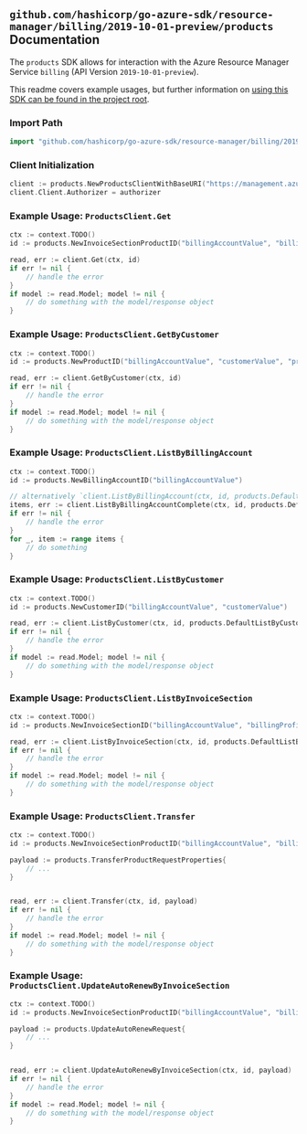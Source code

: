 
## `github.com/hashicorp/go-azure-sdk/resource-manager/billing/2019-10-01-preview/products` Documentation

The `products` SDK allows for interaction with the Azure Resource Manager Service `billing` (API Version `2019-10-01-preview`).

This readme covers example usages, but further information on [using this SDK can be found in the project root](https://github.com/hashicorp/go-azure-sdk/tree/main/docs).

### Import Path

```go
import "github.com/hashicorp/go-azure-sdk/resource-manager/billing/2019-10-01-preview/products"
```


### Client Initialization

```go
client := products.NewProductsClientWithBaseURI("https://management.azure.com")
client.Client.Authorizer = authorizer
```


### Example Usage: `ProductsClient.Get`

```go
ctx := context.TODO()
id := products.NewInvoiceSectionProductID("billingAccountValue", "billingProfileValue", "invoiceSectionValue", "productValue")

read, err := client.Get(ctx, id)
if err != nil {
	// handle the error
}
if model := read.Model; model != nil {
	// do something with the model/response object
}
```


### Example Usage: `ProductsClient.GetByCustomer`

```go
ctx := context.TODO()
id := products.NewProductID("billingAccountValue", "customerValue", "productValue")

read, err := client.GetByCustomer(ctx, id)
if err != nil {
	// handle the error
}
if model := read.Model; model != nil {
	// do something with the model/response object
}
```


### Example Usage: `ProductsClient.ListByBillingAccount`

```go
ctx := context.TODO()
id := products.NewBillingAccountID("billingAccountValue")

// alternatively `client.ListByBillingAccount(ctx, id, products.DefaultListByBillingAccountOperationOptions())` can be used to do batched pagination
items, err := client.ListByBillingAccountComplete(ctx, id, products.DefaultListByBillingAccountOperationOptions())
if err != nil {
	// handle the error
}
for _, item := range items {
	// do something
}
```


### Example Usage: `ProductsClient.ListByCustomer`

```go
ctx := context.TODO()
id := products.NewCustomerID("billingAccountValue", "customerValue")

read, err := client.ListByCustomer(ctx, id, products.DefaultListByCustomerOperationOptions())
if err != nil {
	// handle the error
}
if model := read.Model; model != nil {
	// do something with the model/response object
}
```


### Example Usage: `ProductsClient.ListByInvoiceSection`

```go
ctx := context.TODO()
id := products.NewInvoiceSectionID("billingAccountValue", "billingProfileValue", "invoiceSectionValue")

read, err := client.ListByInvoiceSection(ctx, id, products.DefaultListByInvoiceSectionOperationOptions())
if err != nil {
	// handle the error
}
if model := read.Model; model != nil {
	// do something with the model/response object
}
```


### Example Usage: `ProductsClient.Transfer`

```go
ctx := context.TODO()
id := products.NewInvoiceSectionProductID("billingAccountValue", "billingProfileValue", "invoiceSectionValue", "productValue")

payload := products.TransferProductRequestProperties{
	// ...
}


read, err := client.Transfer(ctx, id, payload)
if err != nil {
	// handle the error
}
if model := read.Model; model != nil {
	// do something with the model/response object
}
```


### Example Usage: `ProductsClient.UpdateAutoRenewByInvoiceSection`

```go
ctx := context.TODO()
id := products.NewInvoiceSectionProductID("billingAccountValue", "billingProfileValue", "invoiceSectionValue", "productValue")

payload := products.UpdateAutoRenewRequest{
	// ...
}


read, err := client.UpdateAutoRenewByInvoiceSection(ctx, id, payload)
if err != nil {
	// handle the error
}
if model := read.Model; model != nil {
	// do something with the model/response object
}
```
